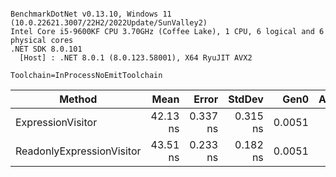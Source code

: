 ```

BenchmarkDotNet v0.13.10, Windows 11 (10.0.22621.3007/22H2/2022Update/SunValley2)
Intel Core i5-9600KF CPU 3.70GHz (Coffee Lake), 1 CPU, 6 logical and 6 physical cores
.NET SDK 8.0.101
  [Host] : .NET 8.0.1 (8.0.123.58001), X64 RyuJIT AVX2

Toolchain=InProcessNoEmitToolchain  

```
| Method                    | Mean     | Error    | StdDev   | Gen0   | Allocated |
|-------------------------- |---------:|---------:|---------:|-------:|----------:|
| ExpressionVisitor         | 42.13 ns | 0.337 ns | 0.315 ns | 0.0051 |      24 B |
| ReadonlyExpressionVisitor | 43.51 ns | 0.233 ns | 0.182 ns | 0.0051 |      24 B |
